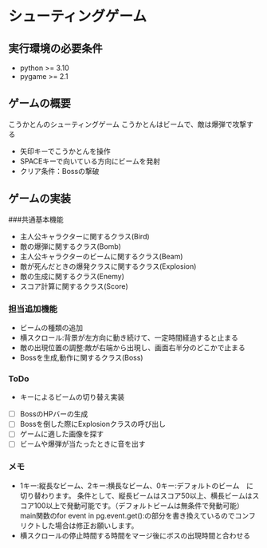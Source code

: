 # シューティングゲーム
## 実行環境の必要条件
* python >= 3.10
* pygame >= 2.1

## ゲームの概要
こうかとんのシューティングゲーム
こうかとんはビームで、敵は爆弾で攻撃する
* 矢印キーでこうかとんを操作
* SPACEキーで向いている方向にビームを発射
* クリア条件：Bossの撃破

## ゲームの実装
###共通基本機能
* 主人公キャラクターに関するクラス(Bird)
* 敵の爆弾に関するクラス(Bomb)
* 主人公キャラクターのビームに関するクラス(Beam)
* 敵が死んだときの爆発クラスに関するクラス(Explosion)
* 敵の生成に関するクラス(Enemy)
* スコア計算に関するクラス(Score)
 
### 担当追加機能
* ビームの種類の追加
* 横スクロール:背景が左方向に動き続けて、一定時間経過すると止まる
* 敵の出現位置の調整:敵が右端から出現し、画面右半分のどこかで止まる
* Bossを生成,動作に関するクラス(Boss)
### ToDo
- キーによるビームの切り替え実装
- [ ] BossのHPバーの生成
- [ ] Bossを倒した際にExplosionクラスの呼び出し
- [ ] ゲームに適した画像を探す
- [ ] ビームや爆弾が当たったときに音を出す
### メモ
* 1キー:縦長なビーム、2キー:横長なビーム、0キー:デフォルトのビーム　に切り替わります。
条件として、縦長ビームはスコア50以上、横長ビームはスコア100以上で発動可能です。（デフォルトビームは無条件で発動可能）
main関数のfor event in pg.event.get():の部分を書き換えているのでコンフリクトした場合は修正お願いします。
* 横スクロールの停止時間する時間をマージ後にボスの出現時間と合わせる
